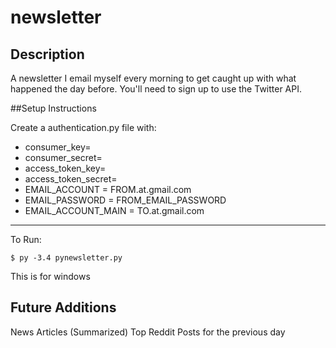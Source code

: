 # newsletter

## Description

A newsletter I email myself every morning to get caught up with what happened the day before. You'll need to sign up to use the Twitter API.

##Setup Instructions

Create a authentication.py file with:
* consumer_key=
* consumer_secret=
* access_token_key=
* access_token_secret=
* EMAIL_ACCOUNT = FROM.at.gmail.com
* EMAIL_PASSWORD = FROM_EMAIL_PASSWORD
* EMAIL_ACCOUNT_MAIN = TO.at.gmail.com

-----------
To Run:
```
$ py -3.4 pynewsletter.py
```
This is for windows


## Future Additions
News Articles (Summarized)
Top Reddit Posts for the previous day


